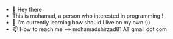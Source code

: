 - 👋 Hey there
- This is mohamad, a person who interested in programming !
- 🌱 I’m currently learning how should I live on my own :))
- 📫 How to reach me ==> mohamadshirzad81 AT gmail dot com

<!---
MDshirzad/MDshirzad is a ✨ special ✨ repository because its `README.md` (this file) appears on your GitHub profile.
You can click the Preview link to take a look at your changes.
--->

